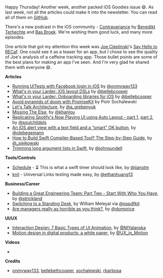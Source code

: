 Happy Thursday! Another week, another packed iOS Goodies issue 😄. As last week, not all the articles could make it into the newsletter. You can read all of them on [GitHub](https://github.com/iOS-Goodies/iOS-Goodies/blob/master/Issues/Week243.md).

There's a new podcast in the iOS community - [Contravariance](https://contravariance.rocks/) by [Benedikt Terhechte](https://twitter.com/terhechte) and [Bas Broek](https://twitter.com/BasThomas). We're wishing them good luck, and many more episodes.

One article that got my attention this week was [Joe Cieplinski](http://twitter.com/jcieplinski)'s [Say Hello to RECaf](https://joecieplinski.com/blog/2018/08/15/say-hello-to-recaf/). One could see it as a teaser for an app, but I chose to see the quality of Joe's analysis of a caffeine tracking app. Those bullet points are some of the best plans for making an app I've seen. And I'm very glad he shared them with everyone 😄.


**Articles**

* [Running UITests with Facebook login in iOS](https://hackernoon.com/running-uitests-with-facebook-login-in-ios-4ac998940c42) by [@onmyway133](https://twitter.com/onmyway133)
* [What's in your Larder: iOS layout DSLs](https://larder.io/blog/larder-links-06-iOS-Auto-Layout-DSLs/) by [@bellebcooper](http://www.twitter.com/bellebcooper)
* [What's in your Larder: Onboarding libraries for iOS](https://larder.io/blog/larder-links-05-ios-onboarding/) by [@bellebcooper](http://www.twitter.com/bellebcooper)
* [Avoid pyramids of doom with PromiseKit](https://www.netguru.co/codestories/avoid-pyramids-of-doom-with-promisekit) by Piotr Sochalewski
* [Let's Talk Architecture](http://kean.github.io/post/app-architecture), by [@a_grebenyuk](https://twitter.com/a_grebenyuk)
* [Missing The Else](http://khanlou.com/2018/08/missing-the-else/), by [@khanlou](https://twitter.com/khanlou)
* [Replicating Spotify's Now Playing UI using Auto Layout - part 1](https://fluffy.es/spotify-1/), [part 2](https://fluffy.es/spotify-2/), by [@soulchildpls](https://twitter.com/soulchildpls)
* [An iOS alert view with a text field and a “smart” OK button](https://oleb.net/2018/uialertcontroller-textfield/), by [@olebegemann](https://twitter.com/olebegemann)
* [How to Build Swift Compiler-Based Tool? The Step-by-Step Guide](https://www.polidea.com/blog/how-to-build-swift-compiler-based-tool-the-step-by-step-guide), by [@_siejkowski](https://twitter.com/_siejkowski)
* [Trimming long argument lists in Swift](https://www.swiftbysundell.com/posts/trimming-long-argument-lists-in-swift), by [@johnsundell](https://twitter.com/johnsundell)

**Tools/Controls**

* [Schedule](https://github.com/jianstm/Schedule) - ⏳ This is what a swift timer should look like, by [@jianstm](https://twitter.com/jianstm)
* [knil](https://github.com/ethanhuang13/knil) - Universal Links testing made easy, by [@ethanhuang13](https://twitter.com/ethanhuang13)

**Business/Career**

* [Building a Great Engineering Team: Part Two - Start With Who You Have](https://www.bignerdranch.com/blog/building-a-great-engineering-team-part-two-start-with-who-you-have/), by [@strickland](https://twitter.com/strickland)
* [Switching to a Standing Desk](https://pspdfkit.com/blog/2018/switching-to-a-standing-desk/), by William Meleyal via [@pspdfkit](https://twitter.com/pspdfkit)
* [Are managers really as horrible as you think?](https://www.atlassian.com/blog/teamwork/are-managers-really-horrible), by [@domprice](https://twitter.com/domprice)

**UI/UX**

* [Interaction Design: 7 Basic Types of UI Animation](https://icons8.com/articles/interaction-design-basic-types-ui-animation/), by [@MYalanska](https://twitter.com/MYalanska)
* [Motion design in digital products: a white paper](https://medium.com/ux-in-motion/motion-design-in-digital-products-a-white-paper-48da834261dd), by [@UX_in_Motion](https://twitter.com/UX_in_Motion)

**Videos**

* 

**Credits**

* [onmyway133](https://github.com/onmyway133), [bellebethcooper](https://github.com/bellebethcooper), [sochalewski](https://github.com/sochalewski), [rbarbosa](https://github.com/rbarbosa)

